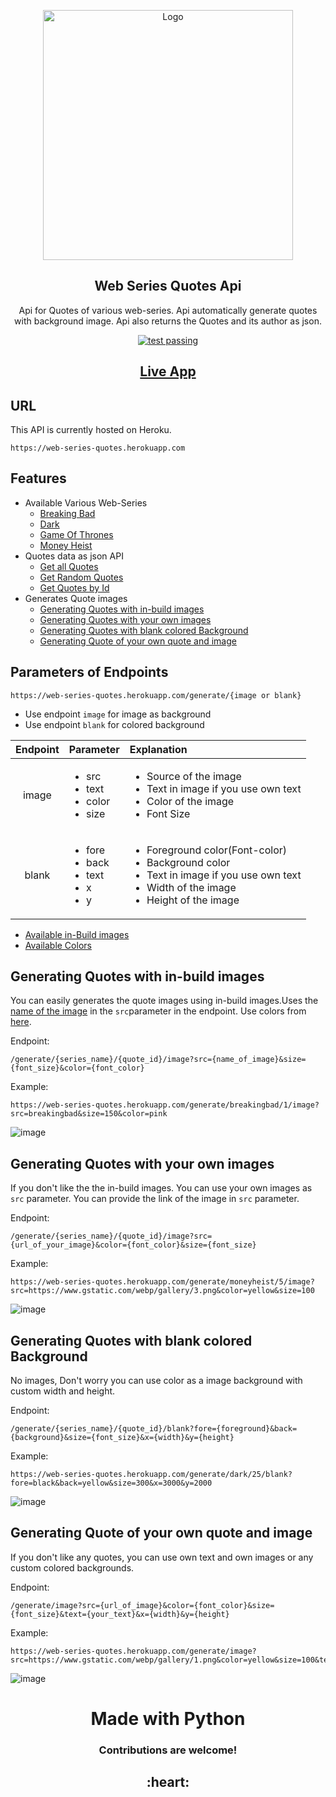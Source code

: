 <p align='center'>
    <img width="400px" src="https://raw.githubusercontent.com/yogeshwaran01/web-series-quotes/main/web-series-quotes-title.png" align="center" alt="Logo">
    <h2 align="center">Web Series Quotes Api</h2>
    <p align="center">Api for Quotes of various web-series. Api automatically generate quotes with background image. Api also returns the Quotes and its author as json.</p>
</p>
<p align="center">
    <a href="https://travis-ci.org/github/yogeshwaran01/web-series-quotes/">
    <img alt="test passing" src="https://img.shields.io/travis/yogeshwaran01/web-series-quotes/main.svg?logo=travis"/>
    </a>
</p>

<h2 align='center'><a href='https://web-series-quotes.herokuapp.com'> Live App </a></h2>



## URL
This API is currently hosted on Heroku.

```url
https://web-series-quotes.herokuapp.com
```

## Features

- Available Various Web-Series
  - [Breaking Bad](https://web-series-quotes.herokuapp.com/breakingbad)
  - [Dark](https://web-series-quotes.herokuapp.com/dark)
  - [Game Of Thrones](https://web-series-quotes.herokuapp.com/gameofthrones)
  - [Money Heist](https://web-series-quotes.herokuapp.com/moneyheist)
- Quotes data as json API
  - [Get all Quotes](https://github.com/yogeshwaran01/web-series-quotes/blob/main/docs/all_quote.md)
  - [Get Random Quotes](https://github.com/yogeshwaran01/web-series-quotes/blob/main/docs/random_quote.md)
  - [Get Quotes by Id](https://github.com/yogeshwaran01/web-series-quotes/blob/main/docs/quote_by_id.md)
- Generates Quote images
  - [Generating Quotes with in-build images](#generating-quotes-with-in-build-images)
  - [Generating Quotes with your own images](#generating-quotes-with-your-own-images)
  - [Generating Quotes with blank colored Background](#generating-quotes-with-blank-colored-background)
  - [Generating Quote of your own quote and image](#generating-quote-of-your-own-quote-and-image)

## Parameters of Endpoints

```url
https://web-series-quotes.herokuapp.com/generate/{image or blank}
```
- Use endpoint `image` for image as background
- Use endpoint `blank` for colored background 

| Endpoint | Parameter                                                            | Explanation                                                                                                                                                              |
| :------: | :------------------------------------------------------------------- | :----------------------------------------------------------------------------------------------------------------------------------------------------------------------- |
|  image   | <ul><li>src</li><li>text</li><li>color</li><li>size</li></ul>        | <ul><li>Source of the image </li><li>Text in image if you use own text</li><li>Color of the image</li><li>Font Size</li></ul>                                            |
|  blank   | <ul><li>fore</li><li>back</li><li>text</li><li>x</li><li>y</li></ul> | <ul><li>Foreground color(Font-color)</li><li>Background color</li><li>Text in image if you use own text</li><li>Width of the image</li><li>Height of the image</li></ul> |

- [Available in-Build images](https://github.com/yogeshwaran01/web-series-quotes/blob/main/docs/in_build_images.md)
- [Available Colors](https://github.com/yogeshwaran01/web-series-quotes/blob/main/docs/colors.md)
  
## Generating Quotes with in-build images

You can easily generates the quote images using in-build images.Uses the [name of the image](https://github.com/yogeshwaran01/web-series-quotes/blob/main/docs/in_build_images.md) in the `src`parameter in the endpoint. Use colors from [here](https://github.com/yogeshwaran01/web-series-quotes/blob/main/docs/colors.md).


Endpoint:

```url
/generate/{series_name}/{quote_id}/image?src={name_of_image}&size={font_size}&color={font_color}
```

Example:

```url
https://web-series-quotes.herokuapp.com/generate/breakingbad/1/image?src=breakingbad&size=150&color=pink
```

![image](https://web-series-quotes.herokuapp.com/generate/breakingbad/1/image?src=breakingbad&size=150&color=pink "Image generated by above url")

## Generating Quotes with your own images

If you don't like the the in-build images. You can use your own images as `src` parameter. You can provide the link of the image in `src` parameter.

Endpoint:

```url
/generate/{series_name}/{quote_id}/image?src={url_of_your_image}&color={font_color}&size={font_size}
```

Example:

```url
https://web-series-quotes.herokuapp.com/generate/moneyheist/5/image?src=https://www.gstatic.com/webp/gallery/3.png&color=yellow&size=100
```

![image](https://web-series-quotes.herokuapp.com/generate/moneyheist/5/image?src=https://www.gstatic.com/webp/gallery/3.png&color=yellow&size=100 "Image generated by above url")

## Generating Quotes with blank colored Background

No images, Don't worry you can use color as a image background with custom width and height.

Endpoint:

```url
/generate/{series_name}/{quote_id}/blank?fore={foreground}&back={background}&size={font_size}&x={width}&y={height}
```

Example:

```url
https://web-series-quotes.herokuapp.com/generate/dark/25/blank?fore=black&back=yellow&size=300&x=3000&y=2000
```

![image](https://web-series-quotes.herokuapp.com/generate/dark/25/blank?fore=black&back=yellow&size=300&x=3000&y=2000 "Image generated by above url")

## Generating Quote of your own quote and image

If you don't like any quotes, you can use own text and own images or any custom colored backgrounds.

Endpoint:

```url
/generate/image?src={url_of_image}&color={font_color}&size={font_size}&text={your_text}&x={width}&y={height}
```

Example:

```url
https://web-series-quotes.herokuapp.com/generate/image?src=https://www.gstatic.com/webp/gallery/1.png&color=yellow&size=100&text=Hello+world
```
![image](https://web-series-quotes.herokuapp.com/generate/image?src=https://www.gstatic.com/webp/gallery/1.png&color=yellow&size=100&text=Hello+world "Image generated by above url")


<h1 align='center'>Made with Python</h2>
<h3 align='center'>
Contributions are welcome!</h3>
<h2 align='center'>:heart:</h2>
